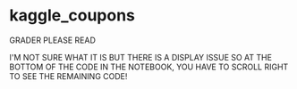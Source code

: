# kaggle_coupons
GRADER PLEASE READ

I'M NOT SURE WHAT IT IS BUT THERE IS A DISPLAY ISSUE SO AT THE BOTTOM OF THE CODE IN THE NOTEBOOK, YOU HAVE TO SCROLL RIGHT TO SEE THE REMAINING CODE!
